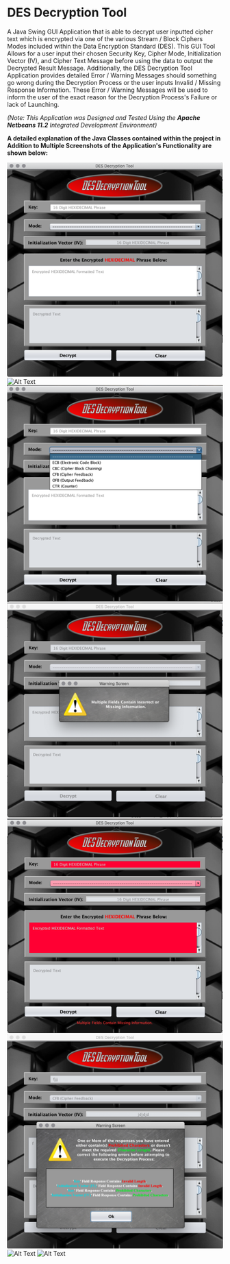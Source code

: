 # DES Decryption Tool
A Java Swing GUI Application that is able to decrypt user inputted cipher text which is encrypted via one of the various Stream / Block Ciphers Modes included within the Data Encryption Standard (DES). This GUI Tool Allows for a user input their chosen Security Key, Cipher Mode, Initialization Vector (IV), and Cipher Text Message before using the data to output the Decrypted Result Message. Additionally, the DES Decryption Tool Application provides detailed Error / Warning Messages should something go wrong during the Decryption Process or the user inputs Invalid / Missing Response Information. These Error / Warning Messages will be used to inform the user of the exact reason for the Decryption Process's Failure or lack of Launching.

*(Note: This Application was Designed and Tested Using the **Apache Netbeans 11.2** Integrated Development Environment)*

**A detailed explanation of the Java Classes contained within the project in Addition to Multiple Screenshots of the Application's Functionality are shown below:**

![Alt Text](DESDecryptionTool/Screenshots/Screenshot_Initial.png)
![Alt Text](DESDecryptionTool/Screenshots/Class_Explanation.png)
![Alt Text](DESDecryptionTool/Screenshots/Screenshot_Display_Cipher_Modes.png)
![Alt Text](DESDecryptionTool/Screenshots/Screenshot_Warning_Messsage_One.png)
![Alt Text](DESDecryptionTool/Screenshots/Screenshot_Warning_Message_Effects_One.png)
![Alt Text](DESDecryptionTool/Screenshots/Screenshot_Warning_Message_Two.png)
![Alt Text](DESDecryptionTool/Screenshots/Screenshot_Screenshot_Decryption_Result_One.png)
![Alt Text](DESDecryptionTool/Screenshots/Screenshot_Screenshot_Decryption_Result_Two.png)
